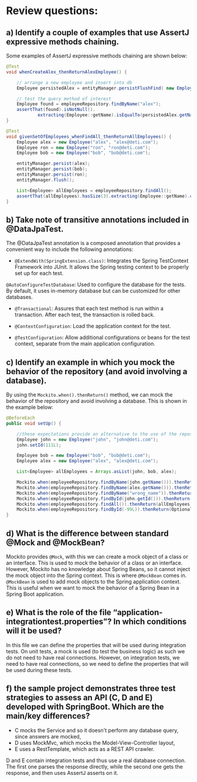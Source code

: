 # Review questions:
## a) Identify a couple of examples that use AssertJ expressive methods chaining.

Some examples of AssertJ expressive methods chaining are shown below:

```java
@Test
void whenCreateAlex_thenReturnAlexEmployee() {

    // arrange a new employee and insert into db
    Employee persistedAlex = entityManager.persistFlushFind( new Employee("alex", "alex@deti.com")); //ensure data is persisted at this point

    // test the query method of interest
    Employee found = employeeRepository.findByName("alex");
    assertThat(found).isNotNull().
            extracting(Employee::getName).isEqualTo(persistedAlex.getName());
}
```

```java
@Test
void givenSetOfEmployees_whenFindAll_thenReturnAllEmployees() {
    Employee alex = new Employee("alex", "alex@deti.com");
    Employee ron = new Employee("ron", "ron@deti.com");
    Employee bob = new Employee("bob", "bob@deti.com");

    entityManager.persist(alex);
    entityManager.persist(bob);
    entityManager.persist(ron);
    entityManager.flush();

    List<Employee> allEmployees = employeeRepository.findAll();
    assertThat(allEmployees).hasSize(3).extracting(Employee::getName).containsOnly(alex.getName(), ron.getName(), bob.getName());
}
```

## b) Take note of transitive annotations included in @DataJpaTest.

The @DataJpaTest annotation is a composed annotation that provides a convenient way to include the following annotations:

- `@ExtendWith(SpringExtension.class)`: Integrates the Spring TestContext Framework into JUnit. It allows the Spring testing context to be properly set up for each test.

`@AutoConfigureTestDatabase`: Used to configure the database for the tests. By default, it uses in-memory database but can be customized for other databases.

- `@Transactional`: Assures that each test method is run within a transaction. After each test, the transaction is rolled back.

- `@ContextConfiguration`: Load the application context for the test.

- `@TestConfiguration`: Allow additional configurations or beans for the test context, separate from the main application configuration.

## c) Identify an example in which you mock the behavior of the repository (and avoid involving a database).

By using the `Mockito.when().thenReturn()` method, we can mock the behavior of the repository and avoid involving a database. This is shown in the example below:

```java
@BeforeEach
public void setUp() {

    //these expectations provide an alternative to the use of the repository
    Employee john = new Employee("john", "john@deti.com");
    john.setId(111L);

    Employee bob = new Employee("bob", "bob@deti.com");
    Employee alex = new Employee("alex", "alex@deti.com");

    List<Employee> allEmployees = Arrays.asList(john, bob, alex);

    Mockito.when(employeeRepository.findByName(john.getName())).thenReturn(john);
    Mockito.when(employeeRepository.findByName(alex.getName())).thenReturn(alex);
    Mockito.when(employeeRepository.findByName("wrong_name")).thenReturn(null);
    Mockito.when(employeeRepository.findById(john.getId())).thenReturn(Optional.of(john));
    Mockito.when(employeeRepository.findAll()).thenReturn(allEmployees);
    Mockito.when(employeeRepository.findById(-99L)).thenReturn(Optional.empty());
}
```


## d) What is the difference between standard @Mock and @MockBean?

Mockito provides `@Mock`, with this we can create a mock object of a class or an interface. This is used to mock the behavior of a class or an interface.
However, Mockito has no knowledge about Spring Beans, so it cannot inject the mock object into the Spring context. 
This is where `@MockBean` comes in. `@MockBean` is used to add mock objects to the Spring application context.
This is useful when we want to mock the behavior of a Spring Bean in a Spring Boot application.

## e) What is the role of the file “application-integrationtest.properties”? In which conditions will it be used?

In this file we can define the properties that will be used during integration tests.
On unit tests, a mock is used (to test the business logic) as such we do not need to have real connections.
However, on integration tests, we need to have real connections, so we need to define the properties that will be used during these tests.

## f) the sample project demonstrates three test strategies to assess an API (C, D and E) developed with SpringBoot. Which are the main/key differences? 

- C mocks the Service and so it doesn't perform any database query, since answers are mocked,
- D uses MockMvc, which mocks the Model-View-Controller layout,
- E uses a RestTemplate, which acts as a REST API crawler. 

D and E contain integration tests and thus use a real database connection. 
The first one parses the response directly, while the second one gets the response, and then uses AssertJ asserts on it.

